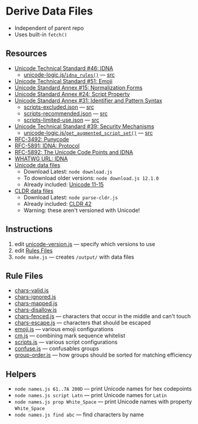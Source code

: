 # Derive Data Files

* Independent of parent repo
* Uses built-in `fetch()`

## Resources

* [Unicode Technical Standard #46: IDNA](https://www.unicode.org/reports/tr46/)
	* [unicode-logic.js/`idna_rules()`](./unicode-logic.js) — [src](https://unicode.org/reports/tr46/#Implementation_Notes)
* [Unicode Technical Standard #51: Emoji](https://www.unicode.org/reports/tr51/)
* [Unicode Standard Annex #15: Normalization Forms](https://unicode.org/reports/tr15/)
* [Unicode Standard Annex #24: Script Property](https://www.unicode.org/reports/tr24/)
* [Unicode Standard Annex #31: Identifier and Pattern Syntax](https://www.unicode.org/reports/tr31/)
	* [scripts-excluded.json](./data/scripts-excluded.json) — [src](https://www.unicode.org/reports/tr31/#Table_Candidate_Characters_for_Exclusion_from_Identifiers)
	* [scripts-recommended.json](./data/scripts-recommended.json) — [src](https://www.unicode.org/reports/tr31/#Table_Recommended_Scripts)
	* [scripts-limited-use.json](./data/scripts-limited-use.json) — [src](https://www.unicode.org/reports/tr31/#Table_Limited_Use_Scripts)
* [Unicode Technical Standard #39: Security Mechanisms](https://www.unicode.org/reports/tr39/)
	* [unicode-logic.js/`get_augmented_script_set()`](./unicode-logic.js) — [src](https://www.unicode.org/reports/tr39/#Mixed_Script_Detection)
* [RFC-3492: Punycode](https://datatracker.ietf.org/doc/html/rfc3492)
* [RFC-5891: IDNA: Protocol](https://datatracker.ietf.org/doc/html/rfc5891) 
* [RFC-5892: The Unicode Code Points and IDNA](https://datatracker.ietf.org/doc/html/rfc5892)
* [WHATWG URL: IDNA](https://url.spec.whatwg.org/#idna)
* [Unicode data files](https://www.unicode.org/Public/)
	* Download Latest: `node download.js` 
	* To download older versions: `node download.js 12.1.0` 
	* Already included: [Unicode 11-15](./data/)
* [CLDR data files](https://github.com/unicode-org/cldr)
	* Download Latest: `node parse-cldr.js` 
	* Already included: [CLDR 42](./data/CLDR-42/)
	* Warning: these aren't versioned with Unicode!

## Instructions

1. edit [unicode-version.js](./unicode-version.js) — specify which versions to use
1. edit [Rules Files](./rules/)
1. `node make.js` — creates `/output/` with data files

## Rule Files

* [chars-valid.js](./rules/chars-valid.js)
* [chars-ignored.js](./rules/chars-ignored.js)
* [chars-mapped.js](./rules/chars-mapped.js)
* [chars-disallow.js](./rules/chars-disallow.js) 
* [chars-fenced.js](./rules/chars-fenced.js) — characters that occur in the middle and can't touch
* [chars-escape.js](./rules/chars-escape.js) — characters that should be escaped
* [emoji.js](./rules/emoji.js) — various emoji configurations
* [cm.js](./rules/cm.js) — combining mark sequence whitelist
* [scripts.js](./rules/scripts.js) — various script configurations
* [confuse.js](./rules/confuse.js) — confusables groups
* [group-order.js](./rules/group-order.js) — how groups should be sorted for matching efficiency

## Helpers

* `node names.js 61..7A 200D` — print Unicode names for hex codepoints
* `node names.js script Latn` — print Unicode names for `Latin`
* `node names.js prop White_Space` — print Unicode names with property `White_Space`
* `node names.js find abc` — find characters by name
